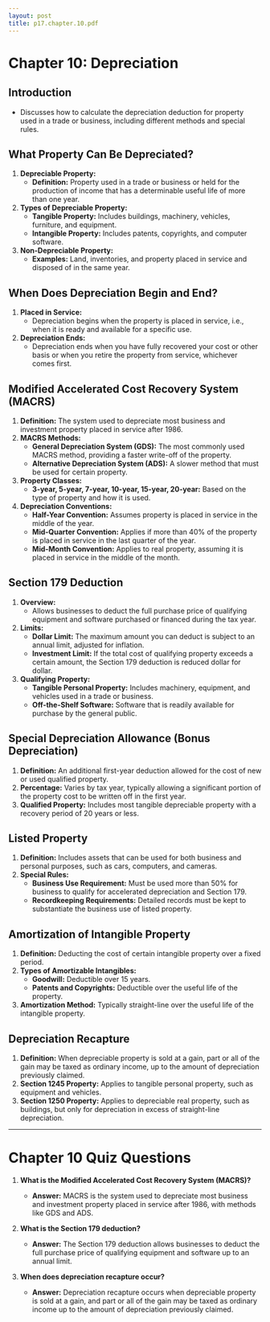 ```yaml
---
layout: post
title: p17.chapter.10.pdf
--- 
```


# Chapter 10: Depreciation

## Introduction
- Discusses how to calculate the depreciation deduction for property used in a trade or business, including different methods and special rules.

## What Property Can Be Depreciated?
1. **Depreciable Property:**
   - **Definition:** Property used in a trade or business or held for the production of income that has a determinable useful life of more than one year.
2. **Types of Depreciable Property:**
   - **Tangible Property:** Includes buildings, machinery, vehicles, furniture, and equipment.
   - **Intangible Property:** Includes patents, copyrights, and computer software.
3. **Non-Depreciable Property:**
   - **Examples:** Land, inventories, and property placed in service and disposed of in the same year.

## When Does Depreciation Begin and End?
1. **Placed in Service:**
   - Depreciation begins when the property is placed in service, i.e., when it is ready and available for a specific use.
2. **Depreciation Ends:**
   - Depreciation ends when you have fully recovered your cost or other basis or when you retire the property from service, whichever comes first.

## Modified Accelerated Cost Recovery System (MACRS)
1. **Definition:** The system used to depreciate most business and investment property placed in service after 1986.
2. **MACRS Methods:**
   - **General Depreciation System (GDS):** The most commonly used MACRS method, providing a faster write-off of the property.
   - **Alternative Depreciation System (ADS):** A slower method that must be used for certain property.
3. **Property Classes:**
   - **3-year, 5-year, 7-year, 10-year, 15-year, 20-year:** Based on the type of property and how it is used.
4. **Depreciation Conventions:**
   - **Half-Year Convention:** Assumes property is placed in service in the middle of the year.
   - **Mid-Quarter Convention:** Applies if more than 40% of the property is placed in service in the last quarter of the year.
   - **Mid-Month Convention:** Applies to real property, assuming it is placed in service in the middle of the month.

## Section 179 Deduction
1. **Overview:**
   - Allows businesses to deduct the full purchase price of qualifying equipment and software purchased or financed during the tax year.
2. **Limits:**
   - **Dollar Limit:** The maximum amount you can deduct is subject to an annual limit, adjusted for inflation.
   - **Investment Limit:** If the total cost of qualifying property exceeds a certain amount, the Section 179 deduction is reduced dollar for dollar.
3. **Qualifying Property:**
   - **Tangible Personal Property:** Includes machinery, equipment, and vehicles used in a trade or business.
   - **Off-the-Shelf Software:** Software that is readily available for purchase by the general public.

## Special Depreciation Allowance (Bonus Depreciation)
1. **Definition:** An additional first-year deduction allowed for the cost of new or used qualified property.
2. **Percentage:** Varies by tax year, typically allowing a significant portion of the property cost to be written off in the first year.
3. **Qualified Property:** Includes most tangible depreciable property with a recovery period of 20 years or less.

## Listed Property
1. **Definition:** Includes assets that can be used for both business and personal purposes, such as cars, computers, and cameras.
2. **Special Rules:**
   - **Business Use Requirement:** Must be used more than 50% for business to qualify for accelerated depreciation and Section 179.
   - **Recordkeeping Requirements:** Detailed records must be kept to substantiate the business use of listed property.

## Amortization of Intangible Property
1. **Definition:** Deducting the cost of certain intangible property over a fixed period.
2. **Types of Amortizable Intangibles:**
   - **Goodwill:** Deductible over 15 years.
   - **Patents and Copyrights:** Deductible over the useful life of the property.
3. **Amortization Method:** Typically straight-line over the useful life of the intangible property.

## Depreciation Recapture
1. **Definition:** When depreciable property is sold at a gain, part or all of the gain may be taxed as ordinary income, up to the amount of depreciation previously claimed.
2. **Section 1245 Property:** Applies to tangible personal property, such as equipment and vehicles.
3. **Section 1250 Property:** Applies to depreciable real property, such as buildings, but only for depreciation in excess of straight-line depreciation.

---

# Chapter 10 Quiz Questions

1. **What is the Modified Accelerated Cost Recovery System (MACRS)?**
   - **Answer:** MACRS is the system used to depreciate most business and investment property placed in service after 1986, with methods like GDS and ADS.

2. **What is the Section 179 deduction?**
   - **Answer:** The Section 179 deduction allows businesses to deduct the full purchase price of qualifying equipment and software up to an annual limit.

3. **When does depreciation recapture occur?**
   - **Answer:** Depreciation recapture occurs when depreciable property is sold at a gain, and part or all of the gain may be taxed as ordinary income up to the amount of depreciation previously claimed.
